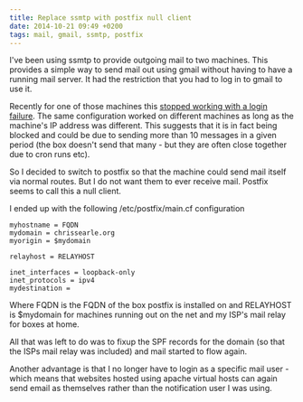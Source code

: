 ```yaml
---
title: Replace ssmtp with postfix null client
date: 2014-10-21 09:49 +0200
tags: mail, gmail, ssmtp, postfix
---
```


I've been using ssmtp to provide outgoing mail to two machines. This provides a simple way to send mail out using gmail without having to have a running mail server. It had the restriction that you had to log in to gmail to use it.

Recently for one of those machines this [stopped working with a login failure](/2014/09/30/ssmtp-and-gmail-authentication-suddenly-failing/). The same configuration worked on different machines as long as the machine's IP address was different. This suggests that it is in fact being blocked and could be due to sending more than 10 messages in a given period (the box doesn't send that many - but they are often close together due to cron runs etc).

So I decided to switch to postfix so that the machine could send mail itself via normal routes. But I do not want them to ever receive mail. Postfix seems to call this a null client.

I ended up with the following /etc/postfix/main.cf configuration

```
myhostname = FQDN
mydomain = chrissearle.org
myorigin = $mydomain

relayhost = RELAYHOST

inet_interfaces = loopback-only
inet_protocols = ipv4
mydestination =
```

Where FQDN is the FQDN of the box postfix is installed on and RELAYHOST is $mydomain for machines running out on the net and my ISP's mail relay for boxes at home.

All that was left to do was to fixup the SPF records for the domain (so that the ISPs mail relay was included) and mail started to flow again.

Another advantage is that I no longer have to login as a specific mail user - which means that websites hosted using apache virtual hosts can again send email as themselves rather than the notification user I was using.
